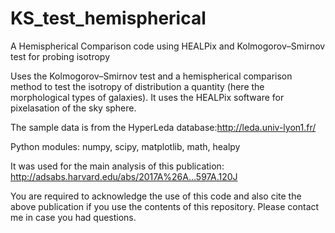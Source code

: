 # KS_test_hemispherical
A Hemispherical Comparison code using HEALPix and Kolmogorov–Smirnov test for probing isotropy

Uses the Kolmogorov–Smirnov test and a hemispherical comparison method to test the isotropy of distribution a quantity (here the morphological types of galaxies). It uses the HEALPix software for pixelasation of the sky sphere.

The sample data is from the HyperLeda database:http://leda.univ-lyon1.fr/

Python modules: numpy, scipy, matplotlib, math, healpy

It was used for the main analysis of this publication: http://adsabs.harvard.edu/abs/2017A%26A...597A.120J​

You are required to acknowledge the use of this code and also cite the above publication if you use the contents of this repository.
Please contact me in case you had questions.
